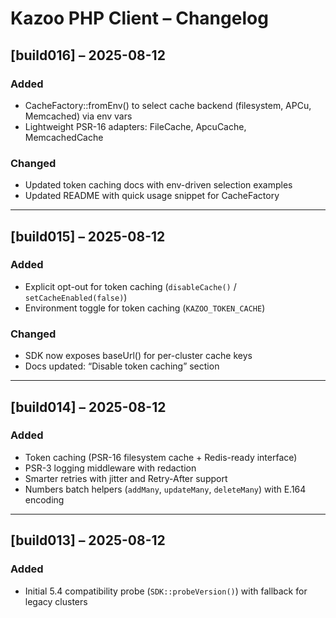 # Kazoo PHP Client – Changelog

## [build016] – 2025-08-12
### Added
- CacheFactory::fromEnv() to select cache backend (filesystem, APCu, Memcached) via env vars
- Lightweight PSR-16 adapters: FileCache, ApcuCache, MemcachedCache

### Changed
- Updated token caching docs with env-driven selection examples
- Updated README with quick usage snippet for CacheFactory

---

## [build015] – 2025-08-12
### Added
- Explicit opt-out for token caching (`disableCache()` / `setCacheEnabled(false)`)
- Environment toggle for token caching (`KAZOO_TOKEN_CACHE`)

### Changed
- SDK now exposes baseUrl() for per-cluster cache keys
- Docs updated: “Disable token caching” section

---

## [build014] – 2025-08-12
### Added
- Token caching (PSR-16 filesystem cache + Redis-ready interface)
- PSR-3 logging middleware with redaction
- Smarter retries with jitter and Retry-After support
- Numbers batch helpers (`addMany`, `updateMany`, `deleteMany`) with E.164 encoding

---

## [build013] – 2025-08-12
### Added
- Initial 5.4 compatibility probe (`SDK::probeVersion()`) with fallback for legacy clusters